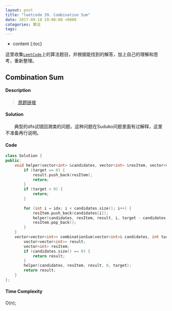 ```yaml
---
layout: post
title: "leetcode 39. Combination Sum"
date: 2017-09-18 19:00:00 +0800 
categories: 算法
tags: 
---
```

* content
{:toc}

这里收集[`LeetCode`](https://leetcode.com)上的算法题目，并根据能找到的解答，加上自己的理解和思考，重新整理。

<!-- more -->

## Combination Sum

#### Description

>[原题链接](https://leetcode.com/problems/combination-sum/description/)

#### Solution

&emsp;&emsp;典型的dfs试错回溯类的问题，这种问题在Suduko问题里面有过解释，这里不准备再行说明。

#### Code

```cpp
class Solution {
public:
    void helper(vector<int> &candidates, vector<int> &resItem, vector<vector<int>> &result, int idx, int target) {
        if (target == 0) {
            result.push_back(resItem);
            return;
        }
        if (target < 0) {
            return;
        }
        
        for (int i = idx; i < candidates.size(); i++) {
            resItem.push_back(candidates[i]);
            helper(candidates, resItem, result, i, target - candidates[i]);
            resItem.pop_back();
        }
    }
    vector<vector<int>> combinationSum(vector<int>& candidates, int target) {
        vector<vector<int>> result;
        vector<int> resItem;
        if (candidates.size() == 0) {
            return result;
        }
        helper(candidates, resItem, result, 0, target);
        return result;
    }
};
```


#### Time Complexity

O(n);